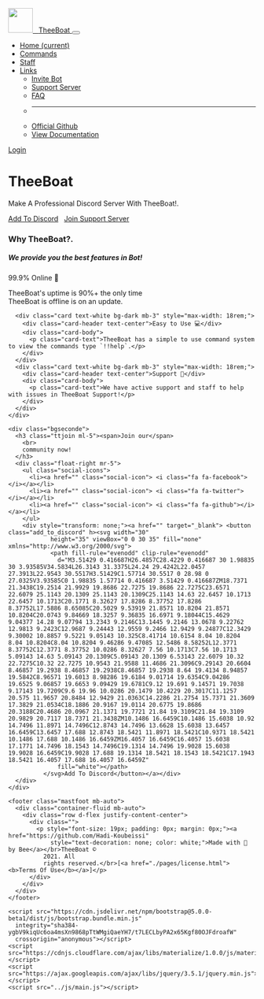 <!DOCTYPE html>
<html lang="en">

<head>
  <meta charset="UTF-8">
  <meta name="viewport" content="width=device-width, initial-scale=1, shrink-to-fit=no">
  <link rel="stylesheet" href="css/bootstrap.min.css">
  <link rel="stylesheet" href="css/main.css">
  <link rel="stylesheet" href="https://cdnjs.cloudflare.com/ajax/libs/font-awesome/4.7.0/css/font-awesome.min.css">
  <link rel="icon" href="assets/favicon.png">
  <title>TheeBoat</title>
</head>

<body>
  <nav class="navbar navbar-expand-lg navbar-dark bg-dark">
    <div class="container-fluid container">
      <a class="navbar-brand" href="/">
        <img src="./assets/bot.png" alt="" width="50" height="50" class="rounded-circle"> &nbsp; <span>TheeBoat</span>
      </a>
      <button class="navbar-toggler" type="button" data-bs-toggle="collapse" data-bs-target="#navbarSupportedContent"
        aria-controls="navbarSupportedContent" aria-expanded="false" aria-label="Toggle navigation">
        <span class="navbar-toggler-icon"></span>
      </button>
      <div class="collapse navbar-collapse" id="navbarSupportedContent">
        <ul class="navbar-nav me-auto mb-2 mb-lg-0">
          <li class="nav-item">
            <a class="nav-link" aria-current="page" href="#/">Home <span class="sr-only">(current)</span></a>
          </li>
          <li class="nav-item">
            <a class="nav-link" href="pages/commands.html">Commands</a>
          </li>
          <li class="nav-item">
            <a class="nav-link" href="pages/team.html">Staff</a>
          </li>
          <li class="nav-item dropdown">
            <a class="nav-link dropdown-toggle" href="#" id="linksdrop" role="button" data-bs-toggle="dropdown"
              aria-expanded="false">
              Links
            </a>
            <ul class="dropdown-menu bgn" aria-labelledby="linksdrop">
              <li><a class="dropdown-item text-muted font-weight-bold" href="" target="_blank">Invite
                  Bot</a>
              </li>
              <li><a class="dropdown-item text-muted font-weight-bold" href="" target="_blank">Support
                  Server</a></li>
              <li><a class="dropdown-item text-muted font-weight-bold" href="pages/faq.html">FAQ</a></li>
              <li>
                <hr class="dropdown-divider">
              </li>
              <li><a class="dropdown-item text-muted font-weight-bold" href="https://github.com/Hadi-Koubeissi"
                  target="_blank">Official Github</a></li>
              <li><a class="dropdown-item text-muted font-weight-bold" href="">View Documentation</a></li>
            </ul>
          </li>
        </ul>
        <div class="d-flex ml-auto" id="headerlogin">
          <li class="nav-item" style="list-style: none;">
            <a class="nav-link btn btn-outline-secondary login" href="/login">Login</a>
          </li>
        </div>
      </div>
    </div>
  </nav>
  </div>

  <div class="jumbotron text-center bg-transparent">
    <h1 class="display-3 htext">TheeBoat</h1>
    <p class="lead ltext">
      Make A Professional Discord Server With TheeBoat!.
    </p>
    <a class="btn btn-dark" href="/invite">Add To Discord</a>
    &nbsp;
    <a class="btn btn-dark" href="/support">Join Support Server</a>
  </div>

  <div class="bg-dark">
    <div class="text-center">
      <h3 class="wh">Why <span class="TheeBoat">TheeBoat</span>?.</h3>
    </div>
    <h5 class="text-center textt">We provide you the best features in Bot!</h5>
    <div class="card-columns cardds">
      <div class="card text-white bg-dark mb-3" style="max-width: 18rem;">
        <div class="card-header text-center">99.9% Online 🚀</div>
        <div class="card-body">
          <p class="card-text">TheeBoat's uptime is 90%+ the only time TheeBoat is offline is on an update.</p>
        </div>
      </div>

      <div class="card text-white bg-dark mb-3" style="max-width: 18rem;">
        <div class="card-header text-center">Easy to Use 💻</div>
        <div class="card-body">
          <p class="card-text">TheeBoat has a simple to use command system to view the commands type `!!help`.</p>
        </div>
      </div>
      <div class="card text-white bg-dark mb-3" style="max-width: 18rem;">
        <div class="card-header text-center">Support 🔨</div>
        <div class="card-body">
          <p class="card-text">We have active support and staff to help with issues in TheeBoat Support!</p>
        </div>
      </div>
    </div>

    <div class="bgseconde">
      <h3 class="ttjoin ml-5"><span>Join our</span>
        <br>
        community now!
      </h3>
      <div class="float-right mr-5">
        <ul class="social-icons">
          <li><a href="" class="social-icon"> <i class="fa fa-facebook"></i></a></li>
          <li><a href="" class="social-icon"> <i class="fa fa-twitter"></i></a></li>
          <li><a href="" class="social-icon"> <i class="fa fa-github"></i></a></li>
        </ul>
        <div style="transform: none;"><a href="" target="_blank"> <button class="add_to_discord" h><svg width="30"
                height="35" viewBox="0 0 30 35" fill="none" xmlns="http://www.w3.org/2000/svg">
                <path fill-rule="evenodd" clip-rule="evenodd"
                  d="M3.51429 0.416687H26.4857C28.4229 0.416687 30 1.98835 30 3.93585V34.5834L26.3143 31.3375L24.24 29.4242L22.0457 27.3913L22.9543 30.5517H3.51429C1.57714 30.5517 0 28.98 0 27.0325V3.93585C0 1.98835 1.57714 0.416687 3.51429 0.416687ZM18.7371 21.3438C19.2514 21.9929 19.8686 22.7275 19.8686 22.7275C23.6571 22.6079 25.1143 20.1309 25.1143 20.1309C25.1143 14.63 22.6457 10.1713 22.6457 10.1713C20.1771 8.32627 17.8286 8.37752 17.8286 8.37752L17.5886 8.65085C20.5029 9.53919 21.8571 10.8204 21.8571 10.8204C20.0743 9.84669 18.3257 9.36835 16.6971 9.18044C15.4629 9.04377 14.28 9.07794 13.2343 9.2146C13.1445 9.2146 13.0678 9.22762 12.9813 9.2423C12.9687 9.24443 12.9559 9.2466 12.9429 9.24877C12.3429 9.30002 10.8857 9.5221 9.05143 10.325C8.41714 10.6154 8.04 10.8204 8.04 10.8204C8.04 10.8204 9.46286 9.47085 12.5486 8.58252L12.3771 8.37752C12.3771 8.37752 10.0286 8.32627 7.56 10.1713C7.56 10.1713 5.09143 14.63 5.09143 20.1309C5.09143 20.1309 6.53143 22.6079 10.32 22.7275C10.32 22.7275 10.9543 21.9588 11.4686 21.3096C9.29143 20.6604 8.46857 19.2938 8.46857 19.2938C8.46857 19.2938 8.64 19.4134 8.94857 19.5842C8.96571 19.6013 8.98286 19.6184 9.01714 19.6354C9.04286 19.6525 9.06857 19.6653 9.09429 19.6781C9.12 19.691 9.14571 19.7038 9.17143 19.7209C9.6 19.96 10.0286 20.1479 10.4229 20.3017C11.1257 20.575 11.9657 20.8484 12.9429 21.0363C14.2286 21.2754 15.7371 21.3609 17.3829 21.0534C18.1886 20.9167 19.0114 20.6775 19.8686 20.3188C20.4686 20.0967 21.1371 19.7721 21.84 19.3109C21.84 19.3109 20.9829 20.7117 18.7371 21.3438ZM10.1486 16.6459C10.1486 15.6038 10.92 14.7496 11.8971 14.7496C12.8743 14.7496 13.6628 15.6038 13.6457 16.6459C13.6457 17.688 12.8743 18.5421 11.8971 18.5421C10.9371 18.5421 10.1486 17.688 10.1486 16.6459ZM16.4057 16.6459C16.4057 15.6038 17.1771 14.7496 18.1543 14.7496C19.1314 14.7496 19.9028 15.6038 19.9028 16.6459C19.9028 17.688 19.1314 18.5421 18.1543 18.5421C17.1943 18.5421 16.4057 17.688 16.4057 16.6459Z"
                  fill="white"></path>
              </svg>Add To Discord</button></a></div>
      </div>
    </div>

    <footer class="mastfoot mb-auto">
      <div class="container-fluid mb-auto">
        <div class="row d-flex justify-content-center">
          <div class="">
            <p style="font-size: 19px; padding: 0px; margin: 0px;"><a href="https://github.com/Hadi-Koubeissi"
                style="text-decoration: none; color: white;">Made with 💖 by Bee</a></br>TheeBoat ©
              2021. All
              rights reserved.</br>[<a href="./pages/license.html"><b>Terms Of Use</b></a>]</p>
          </div>
        </div>
      </div>
    </footer>

    <script src="https://cdn.jsdelivr.net/npm/bootstrap@5.0.0-beta1/dist/js/bootstrap.bundle.min.js"
      integrity="sha384-ygbV9kiqUc6oa4msXn9868pTtWMgiQaeYH7/t7LECLbyPA2x65Kgf80OJFdroafW"
      crossorigin="anonymous"></script>
    <script src="https://cdnjs.cloudflare.com/ajax/libs/materialize/1.0.0/js/materialize.min.js"></script>
    <script src="https://ajax.googleapis.com/ajax/libs/jquery/3.5.1/jquery.min.js"></script>
    <script src="../js/main.js"></script>
</body>

</html>
